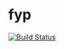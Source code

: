 # fyp
[![Build Status](https://travis-ci.com/zaccolley/fyp.svg?token=zCabjGsCLsxCRsw98yfZ&branch=master)](https://travis-ci.com/zaccolley/fyp)

